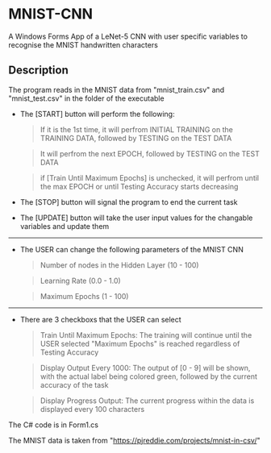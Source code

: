 # MNIST-CNN
A Windows Forms App of a LeNet-5 CNN with user specific variables to recognise the MNIST handwritten characters

## Description
The program reads in the MNIST data from "mnist_train.csv" and "mnist_test.csv" in the folder of the executable
* The [START] button will perform the following:
  > If it is the 1st time, it will perfrom INITIAL TRAINING on the TRAINING DATA, followed by TESTING on the TEST DATA

  > It will perfrom the next EPOCH, followed by TESTING on the TEST DATA

  > if [Train Until Maximum Epochs] is unchecked, it will perfrom until the max EPOCH or until Testing Accuracy starts decreasing

* The [STOP] button will signal the program to end the current task

* The [UPDATE] button will take the user input values for the changable variables and update them
---
* The USER can change the following parameters of the MNIST CNN
  > Number of nodes in the Hidden Layer  (10 - 100)

  > Learning Rate                        (0.0 - 1.0)

  > Maximum Epochs                       (1 - 100)
---
* There are 3 checkboxs that the USER can select
  > Train Until Maximum Epochs:  The training will continue until the USER selected "Maximum Epochs" is reached regardless of Testing Accuracy

  > Display Output Every 1000:  The output of [0 - 9] will be shown, with the actual label being colored green, followed by the current accuracy of the task

  > Display Progress Output:  The current progress within the data is displayed every 100 characters


The C# code is in Form1.cs

The MNIST data is taken from "https://pjreddie.com/projects/mnist-in-csv/"
